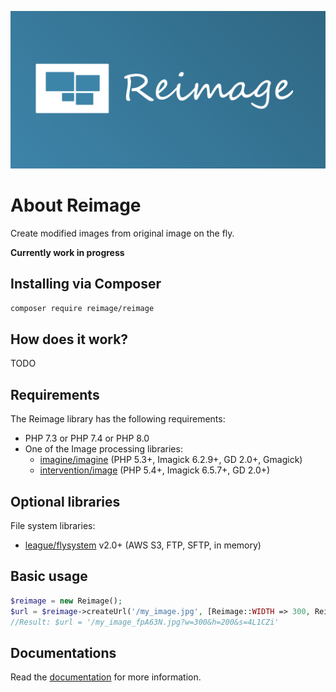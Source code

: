 ![Reimage logo](docs/images/logo.png)

# About Reimage
Create modified images from original image on the fly.

**Currently work in progress**

## Installing via Composer
```bash
composer require reimage/reimage
```

## How does it work?
TODO

## Requirements
The Reimage library has the following requirements:
 - PHP 7.3 or PHP 7.4 or PHP 8.0
 - One of the Image processing libraries:
   - [imagine/imagine](https://github.com/avalanche123/Imagine) (PHP 5.3+, Imagick 6.2.9+, GD 2.0+, Gmagick)
   - [intervention/image](https://github.com/Intervention/image) (PHP 5.4+, Imagick 6.5.7+, GD 2.0+)

## Optional libraries
File system libraries:
- [league/flysystem](https://flysystem.thephpleague.com/) v2.0+ (AWS S3, FTP, SFTP, in memory)

## Basic usage
<!--- \Reimage\Test\TestCase\Docs\HomepageTest::testSimplestUsage -->
```php
$reimage = new Reimage();
$url = $reimage->createUrl('/my_image.jpg', [Reimage::WIDTH => 300, Reimage::HEIGHT => 200]);
//Result: $url = '/my_image_fpA63N.jpg?w=300&h=200&s=4L1CZi'
```

## Documentations
Read the [documentation](/docs/index.md) for more information.
